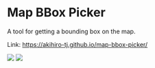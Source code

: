 # Map BBox Picker

A tool for getting a bounding box on the map.

Link: https://akihiro-tj.github.io/map-bbox-picker/

![](https://user-images.githubusercontent.com/50857720/233822279-cee6e4b2-b951-466d-a069-291c221e679e.png)
![](https://user-images.githubusercontent.com/50857720/233822282-8c6a63a0-6f7b-43ea-95af-ff6a167928d4.png)
